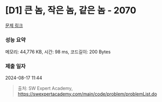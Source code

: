 # [D1] 큰 놈, 작은 놈, 같은 놈 - 2070 

[문제 링크](https://swexpertacademy.com/main/code/problem/problemDetail.do?contestProbId=AV5QQ6qqA40DFAUq) 

### 성능 요약

메모리: 44,776 KB, 시간: 98 ms, 코드길이: 200 Bytes

### 제출 일자

2024-08-17 11:44



> 출처: SW Expert Academy, https://swexpertacademy.com/main/code/problem/problemList.do